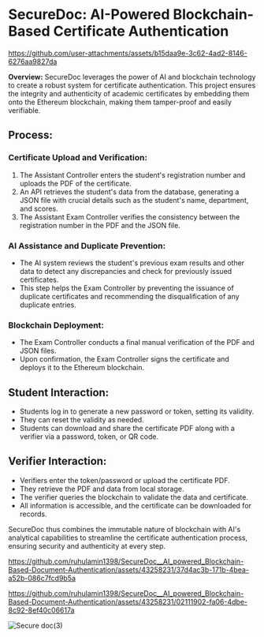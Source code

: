 
# SecureDoc: AI-Powered Blockchain-Based Certificate Authentication


https://github.com/user-attachments/assets/b15daa9e-3c62-4ad2-8146-6276aa9827da




**Overview:**
SecureDoc leverages the power of AI and blockchain technology to create a robust system for certificate authentication. This project ensures the integrity and authenticity of academic certificates by embedding them onto the Ethereum blockchain, making them tamper-proof and easily verifiable.

## Process:

### Certificate Upload and Verification:
1. The Assistant Controller enters the student's registration number and uploads the PDF of the certificate.
2. An API retrieves the student's data from the database, generating a JSON file with crucial details such as the student's name, department, and scores.
3. The Assistant Exam Controller verifies the consistency between the registration number in the PDF and the JSON file.

### AI Assistance and Duplicate Prevention:
- The AI system reviews the student's previous exam results and other data to detect any discrepancies and check for previously issued certificates.
- This step helps the Exam Controller by preventing the issuance of duplicate certificates and recommending the disqualification of any duplicate entries.

### Blockchain Deployment:
- The Exam Controller conducts a final manual verification of the PDF and JSON files.
- Upon confirmation, the Exam Controller signs the certificate and deploys it to the Ethereum blockchain.

## Student Interaction:
- Students log in to generate a new password or token, setting its validity.
- They can reset the validity as needed.
- Students can download and share the certificate PDF along with a verifier via a password, token, or QR code.

## Verifier Interaction:
- Verifiers enter the token/password or upload the certificate PDF.
- They retrieve the PDF and data from local storage.
- The verifier queries the blockchain to validate the data and certificate.
- All information is accessible, and the certificate can be downloaded for records.

SecureDoc thus combines the immutable nature of blockchain with AI's analytical capabilities to streamline the certificate authentication process, ensuring security and authenticity at every step.





https://github.com/ruhulamin1398/SecureDoc__AI_powered_Blockchain-Based-Document-Authentication/assets/43258231/37d4ac3b-171b-4bea-a52b-086c7fcd9b5a



https://github.com/ruhulamin1398/SecureDoc__AI_powered_Blockchain-Based-Document-Authentication/assets/43258231/02111902-fa06-4dbe-8c92-8ef40c06617a

![Secure doc(3)](https://github.com/ruhulamin1398/SecureDoc__AI_powered_Blockchain-Based-Document-Authentication/assets/43258231/efe566c4-11c0-4d65-819b-86859b5030b9)
